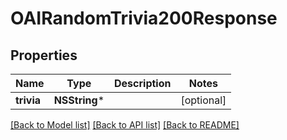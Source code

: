 # OAIRandomTrivia200Response

## Properties
Name | Type | Description | Notes
------------ | ------------- | ------------- | -------------
**trivia** | **NSString*** |  | [optional] 

[[Back to Model list]](../README.md#documentation-for-models) [[Back to API list]](../README.md#documentation-for-api-endpoints) [[Back to README]](../README.md)


